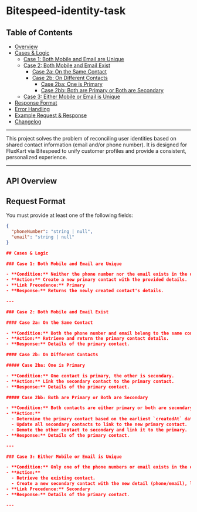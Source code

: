 # Bitespeed-identity-task

## Table of Contents

- [Overview](#overview)
- [Cases & Logic](#cases--logic)
  - [Case 1: Both Mobile and Email are Unique](#case-1-both-mobile-and-email-are-unique)
  - [Case 2: Both Mobile and Email Exist](#case-2-both-mobile-and-email-exist)
    - [Case 2a: On the Same Contact](#case-2a-on-the-same-contact)
    - [Case 2b: On Different Contacts](#case-2b-on-different-contacts)
      - [Case 2ba: One is Primary](#case-2ba-one-is-primary)
      - [Case 2bb: Both are Primary or Both are Secondary](#case-2bb-both-are-primary-or-both-are-secondary)
  - [Case 3: Either Mobile or Email is Unique](#case-3-either-mobile-or-email-is-unique)
- [Response Format](#response-format)
- [Error Handling](#error-handling)
- [Example Request & Response](#example-request--response)
- [Changelog](#changelog)

---

This project solves the problem of reconciling user identities based on shared contact information (email and/or phone number). It is designed for FluxKart via Bitespeed to unify customer profiles and provide a consistent, personalized experience.

---

## API Overview



## Request Format

You must provide at least one of the following fields:

```json
{
  "phoneNumber": "string | null",
  "email": "string | null"
}

## Cases & Logic

### Case 1: Both Mobile and Email are Unique

- **Condition:** Neither the phone number nor the email exists in the database.
- **Action:** Create a new primary contact with the provided details.
- **Link Precedence:** Primary
- **Response:** Returns the newly created contact's details.

---

### Case 2: Both Mobile and Email Exist

#### Case 2a: On the Same Contact

- **Condition:** Both the phone number and email belong to the same contact.
- **Action:** Retrieve and return the primary contact details.
- **Response:** Details of the primary contact.

#### Case 2b: On Different Contacts

##### Case 2ba: One is Primary

- **Condition:** One contact is primary, the other is secondary.
- **Action:** Link the secondary contact to the primary contact.
- **Response:** Details of the primary contact.

##### Case 2bb: Both are Primary or Both are Secondary

- **Condition:** Both contacts are either primary or both are secondary.
- **Action:**
  - Determine the primary contact based on the earliest `createdAt` date.
  - Update all secondary contacts to link to the new primary contact.
  - Demote the other contact to secondary and link it to the primary.
- **Response:** Details of the primary contact.

---

### Case 3: Either Mobile or Email is Unique

- **Condition:** Only one of the phone numbers or email exists in the database.
- **Action:**
  - Retrieve the existing contact.
  - Create a new secondary contact with the new detail (phone/email), linking it to the primary contact.
- **Link Precedence:** Secondary
- **Response:** Details of the primary contact.

---
